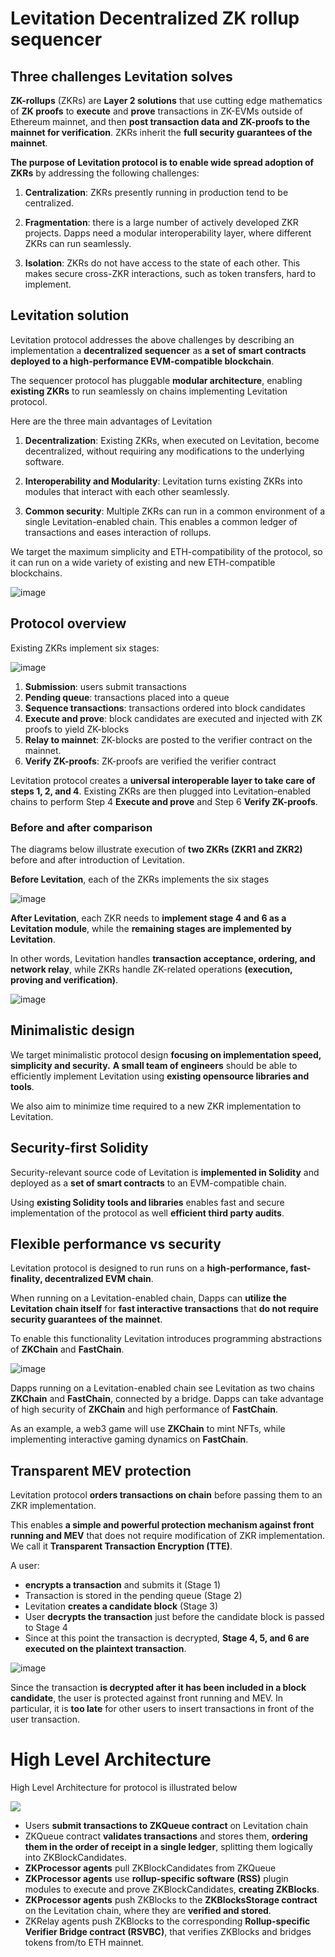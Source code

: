 # Levitation Decentralized ZK rollup sequencer


## Three challenges Levitation solves

**ZK-rollups** (ZKRs) are **Layer 2 solutions** that use cutting edge mathematics of **ZK proofs** to **execute** and **prove** transactions in ZK-EVMs outside of Ethereum mainnet, and then
**post transaction data and ZK-proofs to the mainnet for verification**.  ZKRs inherit the **full security guarantees of the mainnet**.

**The purpose of Levitation protocol is to enable wide spread adoption of ZKRs** by addressing the following challenges:

1. **Centralization**: ZKRs presently running in production tend to be centralized.

2. **Fragmentation**: there is a large number of actively developed ZKR projects. Dapps need a modular interoperability layer, where different ZKRs can run seamlessly.

3. **Isolation**: ZKRs do not have access to the state of each other. This makes secure cross-ZKR interactions, such as token transfers, hard to implement.


## Levitation solution

Levitation protocol addresses the above challenges by describing an implementation a **decentralized sequencer** as **a set of smart contracts deployed to a high-performance EVM-compatible blockchain**. 

The sequencer protocol has pluggable **modular architecture**, enabling **existing ZKRs** to run seamlessly on chains implementing Levitation protocol.


Here are the three main advantages of Levitation

1. **Decentralization**: Existing ZKRs, when executed on Levitation, become decentralized, without requiring any modifications to the underlying software.

2. **Interoperability and Modularity**:  Levitation turns existing ZKRs into modules that interact with each other seamlessly.

3. **Common security**: Multiple ZKRs can run in a common environment of a single Levitation-enabled chain. This enables a common ledger of transactions and eases interaction of rollups.


We target the maximum simplicity and ETH-compatibility of the protocol, so it can run on a wide variety of existing and new ETH-compatible blockchains.


![image](https://github.com/skalenetwork/levitation_decentralized_zk_sequencer/assets/13399135/59ccb957-f1f2-4f86-a23f-227f8f339754)




## Protocol overview


Existing ZKRs implement six stages:

![image](https://github.com/skalenetwork/levitation_decentralized_zk_sequencer/assets/13399135/280a65b8-3896-4769-90f3-227aaf6891b7)


1. **Submission**: users submit transactions
2. **Pending queue**: transactions placed into a queue
3. **Sequence transactions**: transactions ordered into  block candidates
4. **Execute and prove**: block candidates are executed and injected with ZK proofs to yield ZK-blocks
5. **Relay to mainnet**: ZK-blocks are posted to the verifier contract on the mainnet.
6. **Verify ZK-proofs**: ZK-proofs are verified the verifier contract

Levitation protocol creates a **universal interoperable layer to take care of steps 1, 2,  and 4**. Existing ZKRs are then plugged into Levitation-enabled chains to perform Step 4 **Execute and prove** and Step 6 **Verify ZK-proofs**.


### Before and after comparison

The diagrams below illustrate execution of **two ZKRs (ZKR1 and ZKR2)** before and after introduction of Levitation.


**Before Levitation**, each of the ZKRs implements the six stages


![image](https://github.com/skalenetwork/levitation_decentralized_zk_sequencer/assets/13399135/cc9bffbc-3b19-44df-a544-3fad8603c1cf)

**After Levitation**, each ZKR needs to **implement stage 4 and 6 as a Levitation module**, while the **remaining stages are implemented by Levitation**.

In other words, Levitation handles **transaction acceptance, ordering, and network relay**, while ZKRs handle ZK-related operations **(execution, proving and verification)**.


![image](https://github.com/skalenetwork/levitation_decentralized_zk_sequencer/assets/13399135/9e8426be-c965-4bb8-a617-7b04744683b2)



## Minimalistic design

We target minimalistic protocol  design **focusing on implementation speed, simplicity and security.**  **A small team of engineers** should be able to efficiently implement Levitation using **existing opensource libraries and tools**. 

We also aim to minimize time required to a new ZKR implementation to Levitation.


## Security-first Solidity

Security-relevant source code of Levitation is **implemented in Solidity** and deployed  as a **set of smart contracts** to an EVM-compatible chain. 

Using **existing Solidity tools and libraries** enables fast and secure implementation of the protocol as well **efficient third party audits**.


## Flexible performance vs security

Levitation protocol is designed to run runs on a **high-performance, fast-finality, decentralized EVM chain**.


When running on a Levitation-enabled chain, Dapps can **utilize the Levitation chain itself** for **fast interactive transactions** that **do not require security guarantees of the mainnet**. 

To enable this functionality Levitation introduces programming abstractions of **ZKChain** and **FastChain**. 

![image](https://github.com/skalenetwork/levitation_decentralized_zk_sequencer/assets/13399135/fd348734-fcdb-4f76-a9d8-262d6c901731)



Dapps running on a Levitation-enabled chain see Levitation as two chains **ZKChain** and **FastChain**, connected by a bridge. Dapps can take advantage of high security of **ZKChain** and high performance of **FastChain**.

As an example, a web3 game will use **ZKChain** to mint NFTs, while implementing interactive gaming dynamics on **FastChain**.


## Transparent MEV protection


Levitation protocol **orders transactions on chain** before passing them to an ZKR implementation.

This enables **a simple and powerful protection mechanism against front running and MEV** that does not require modification of ZKR implementation. We call it **Transparent Transaction Encryption (TTE)**.

A user:

* **encrypts a transaction** and submits it (Stage 1)
* Transaction is stored in the pending queue (Stage 2)
* Levitation **creates a candidate block** (Stage 3)
* User **decrypts the transaction** just before the candidate block is passed to Stage 4
* Since at this point the transaction is decrypted, **Stage 4, 5, and 6 are executed on the plaintext transaction**. 

![image](https://github.com/skalenetwork/levitation_decentralized_zk_sequencer/assets/13399135/32b997e0-9e7d-4509-9274-4f809cf738e0)

 

Since the transaction **is decrypted after it has been included in a block candidate**, the user is protected against front running and MEV. In particular, it is **too late** for other users to insert transactions in front of the user transaction.




# High Level Architecture  

High Level Architecture for  protocol is illustrated below 

![](https://hackmd.io/_uploads/Sk4cssCE3.png)


* Users **submit transactions to ZKQueue contract** on Levitation chain
* ZKQueue contract **validates transactions** and stores them, **ordering them in the order of receipt in a single ledger**, splitting them logically into ZKBlockCandidates.
* **ZKProcessor agents** pull ZKBlockCandidates from ZKQueue
* **ZKProcessor agents** use **rollup-specific software (RSS)** plugin modules to execute and prove ZKBlockCandidates, **creating ZKBlocks**. 
* **ZKProcessor agents** push ZKBlocks to the **ZKBlocksStorage contract** on the Levitation chain, where they are **verified and stored**.
* ZKRelay agents push ZKBlocks to the corresponding **Rollup-specific Verifier Bridge contract (RSVBC)**, that verifies ZKBlocks and bridges tokens from/to ETH mainnet.









